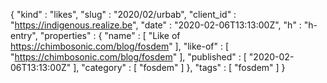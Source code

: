 {
  "kind" : "likes",
  "slug" : "2020/02/urbab",
  "client_id" : "https://indigenous.realize.be",
  "date" : "2020-02-06T13:13:00Z",
  "h" : "h-entry",
  "properties" : {
    "name" : [ "Like of https://chimbosonic.com/blog/fosdem" ],
    "like-of" : [ "https://chimbosonic.com/blog/fosdem" ],
    "published" : [ "2020-02-06T13:13:00Z" ],
    "category" : [ "fosdem" ]
  },
  "tags" : [ "fosdem" ]
}
